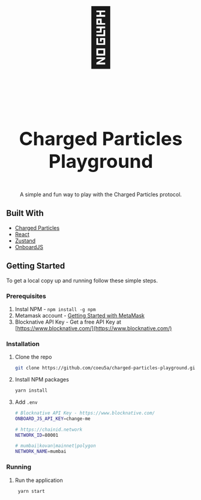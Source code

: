 <br />
<div align="center">
  <p style="font-size: 150px">🎡</p>
<h3 style="font-size: 50px" align="center"><b>Charged Particles Playground</b></h3>

  <p align="center">
    A simple and fun way to play with the Charged Particles protocol.
    <br />   
</div>

## Built With
* [Charged Particles](http://charged.fi/)
* [React](https://reactjs.org/)
* [Zustand](https://github.com/pmndrs/zustand)
* [OnboardJS](https://docs.blocknative.com/onboard)

## Getting Started
To get a local copy up and running follow these simple steps.

### Prerequisites
1. Instal NPM - `npm install -g npm`
2. Metamask account - [Getting Started with MetaMask](https://metamask.zendesk.com/hc/en-us/articles/360015489531-Getting-started-with-MetaMask)
3. Blocknative API Key - Get a free API Key at [https://www.blocknative.com/](https://www.blocknative.com/)

### Installation
1. Clone the repo
   ```sh
   git clone https://github.com/coeu5a/charged-particles-playground.git
   ```
2. Install NPM packages
   ```sh
   yarn install
   ```
3. Add  `.env`
   ```sh
   # Blocknative API Key - https://www.blocknative.com/
   ONBOARD_JS_API_KEY=change-me

   # https://chainid.network
   NETWORK_ID=80001

   # mumbai|kovan|mainnet|polygon
   NETWORK_NAME=mumbai
   ```

### Running
1. Run the application
   ```sh
    yarn start
   ```

